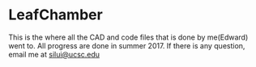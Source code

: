 # LeafChamber
This is the where all the CAD and code files that is done by me(Edward) went to. All progress are done in summer 2017.
If there is any question, email me at silui@ucsc.edu
